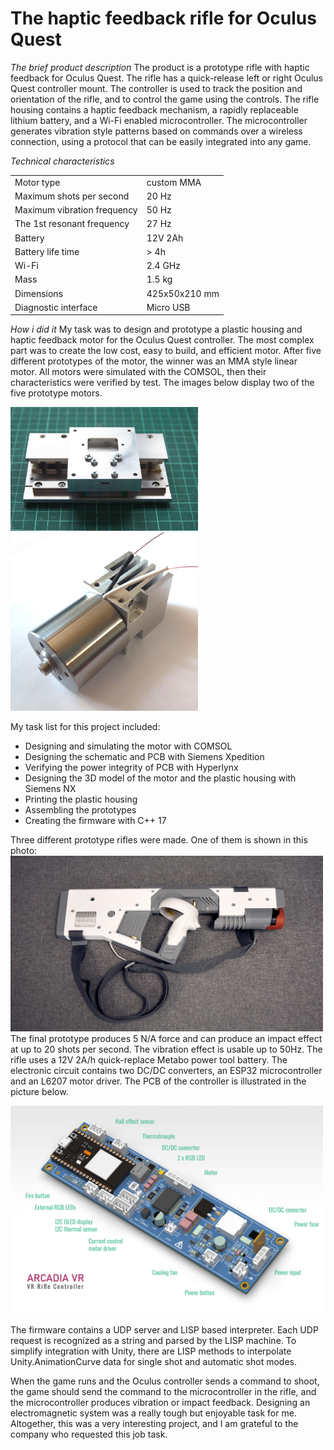 # The haptic feedback rifle for Oculus Quest

*The brief product description*
The product is a prototype rifle with haptic feedback for Oculus Quest. The rifle has a quick-release left or right Oculus Quest controller mount. The controller is used to track the position and orientation of the rifle, and to control the game using the controls. The rifle housing contains a haptic feedback mechanism, a rapidly replaceable lithium battery, and a Wi-Fi enabled microcontroller. The microcontroller generates vibration style patterns based on commands over a wireless connection, using a protocol that can be easily integrated into any game.
 
*Technical characteristics*

|                 |            |
|-----------------|------------|
| Motor type    | custom MMA |
| Maximum shots per second |     20 Hz |
| Maximum vibration frequency  | 50 Hz |
| The 1st resonant frequency  | 27 Hz |
| Battery    | 12V 2Ah|
| Battery life time | > 4h |
| Wi-Fi    | 2.4 GHz|
| Mass   | 1.5 kg |
| Dimensions   | 425x50x210 mm |
| Diagnostic interface  | Micro USB |

*How i did it*
My task was to design and prototype a plastic housing and haptic feedback motor for the Oculus Quest controller. The most complex part was to create the low cost, easy to build, and efficient motor. After five different prototypes of the motor, the winner was an  MMA style linear motor.  All motors were simulated with the COMSOL, then their characteristics were verified by test.
The images below display two of the five prototype motors.
<div>
<img src="/projects/ar_vr_rifle/images/motor_1.jpg" width="300" ><img src="/projects/ar_vr_rifle/images/vca_prototype.jpg" width="300" >
</div>

My task list for this project included:

- Designing and simulating the motor with COMSOL
- Designing the schematic and PCB with Siemens Xpedition
- Verifying the power integrity of PCB with Hyperlynx
- Designing the 3D model of the motor and the plastic housing with Siemens NX
- Printing the plastic housing
- Assembling the prototypes
- Creating the firmware with C++ 17

Three different prototype  rifles  were made. One of them is shown in this photo:
<img src="/projects/ar_vr_rifle/images/rifle_03.jpg" width="500" >
The final prototype produces 5 N/A force and can produce an impact effect at up to 20 shots per second. The vibration effect is usable up to 50Hz. The rifle uses a 12V 2A/h quick-replace Metabo power tool battery.
The electronic circuit contains two DC/DC converters, an ESP32 microcontroller and an L6207 motor driver. The PCB of the controller is illustrated in the picture below.

<img src="/projects/ar_vr_rifle/images/vr_rifle_pcb.png" width="500" >

The firmware contains a UDP server and LISP based interpreter. Each UDP request is recognized as a string and parsed by the LISP machine. To simplify integration with Unity, there are LISP methods to interpolate Unity.AnimationCurve data for single shot and  automatic shot modes.

When the game runs and the Oculus controller sends a command to shoot, the game should send the command to the microcontroller in the rifle, and the microcontroller produces vibration or impact feedback.
Designing an electromagnetic system was a really tough  but  enjoyable task for me. 
Altogether, this was a very interesting project, and I am grateful to the company who requested this job task.

